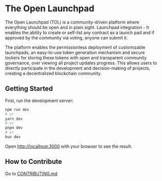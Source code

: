 # The Open Launchpad

The Open Launchpad (TOL) is a community-driven platform where everything should be open and in plain sight. Launchpad integration - It enables the ability to create or self-list any contract as a launch pad and if approved by the community via voting, anyone can submit it.

The platform enables the permissionless deployment of customizable launchpads, an easy-to-use token generation mechanism and secure lockers for storing these tokens with open and transparent community governance, over viewing all project updates progress. This allows users to directly participate in the development and decision-making of projects, creating a decentralized blockchain community.

## Getting Started

First, run the development server:

```bash
npm run dev
# or
yarn dev
# or
pnpm dev
# or
bun dev
```

Open [http://localhost:3000](http://localhost:3000) with your browser to see the result.

## How to Contribute

Go to [CONTRIBUTING.md](./CONTRIBUTING.md)
